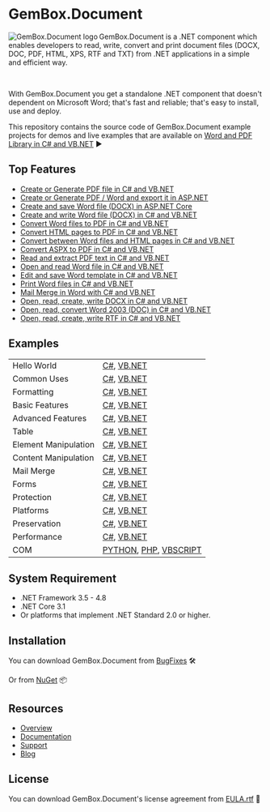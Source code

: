 # GemBox.Document

<img src="https://www.gemboxsoftware.com/images/NugetGbd.png" alt="GemBox.Document logo" align="left" />

GemBox.Document is a .NET component which enables developers to read, write, convert and print document files (DOCX, DOC, PDF, HTML, XPS, RTF and TXT) from .NET applications in a simple and efficient way.

<br/>

With GemBox.Document you get a standalone .NET component that doesn't dependent on Microsoft Word; that's fast and reliable; that's easy to install, use and deploy.

This repository contains the source code of GemBox.Document example projects for demos and live examples that are available on [Word and PDF Library in C# and VB.NET](https://www.gemboxsoftware.com/document/examples/c-sharp-vb-net-word-pdf-library/801) ▶

## Top Features

* [Create or Generate PDF file in C# and VB.NET](https://www.gemboxsoftware.com/document/articles/c-sharp-vb-net-create-generate-pdf)
* [Create or Generate PDF / Word and export it in ASP.NET](https://www.gemboxsoftware.com/document/examples/asp-net-create-generate-export-pdf-word/5101)
* [Create and save Word file (DOCX) in ASP.NET Core](https://www.gemboxsoftware.com/document/examples/asp-net-core-create-word-docx-pdf/5601)
* [Create and write Word file (DOCX) in C# and VB.NET](https://www.gemboxsoftware.com/document/examples/c-sharp-vb-net-create-write-word-file/302)
* [Convert Word files to PDF in C# and VB.NET](https://www.gemboxsoftware.com/document/examples/c-sharp-convert-word-to-pdf/304)
* [Convert HTML pages to PDF in C# and VB.NET](https://www.gemboxsoftware.com/document/examples/c-sharp-convert-html-to-pdf/307)
* [Convert between Word files and HTML pages in C# and VB.NET](https://www.gemboxsoftware.com/document/examples/c-sharp-convert-word-to-from-html/105)
* [Convert ASPX to PDF in C# and VB.NET](https://www.gemboxsoftware.com/document/articles/convert-aspx-to-pdf)
* [Read and extract PDF text in C# and VB.NET](https://www.gemboxsoftware.com/document/examples/c-sharp-read-extract-pdf-text/305)
* [Open and read Word file in C# and VB.NET](https://www.gemboxsoftware.com/document/examples/c-sharp-vb-net-open-read-word-file/301)
* [Edit and save Word template in C# and VB.NET](https://www.gemboxsoftware.com/document/examples/c-sharp-vb-net-edit-save-word-template/303)
* [Print Word files in C# and VB.NET](https://www.gemboxsoftware.com/document/examples/c-sharp-vb-net-print-word/351)
* [Mail Merge in Word with C# and VB.NET](https://www.gemboxsoftware.com/document/examples/c-sharp-vb-net-mail-merge-word/901)
* [Open, read, create, write DOCX in C# and VB.NET](https://www.gemboxsoftware.com/document/articles/c-sharp-vb-net-docx)
* [Open, read, convert Word 2003 (DOC) in C# and VB.NET](https://www.gemboxsoftware.com/document/articles/c-sharp-vb-net-word-2003-doc)
* [Open, read, create, write RTF in C# and VB.NET](https://www.gemboxsoftware.com/document/articles/c-sharp-vb-net-rtf)

## Examples

| | |
| --- | --- |
| Hello World | [C#](https://github.com/GemBox-d-o-o/GemBox.Document.Examples/tree/master/C%23/Hello%20World), [VB.NET](https://github.com/GemBox-d-o-o/GemBox.Document.Examples/tree/master/VB.NET/Hello%20World) |
| Common Uses | [C#](https://github.com/GemBox-d-o-o/GemBox.Document.Examples/tree/master/C%23/Common%20Uses), [VB.NET](https://github.com/GemBox-d-o-o/GemBox.Document.Examples/tree/master/VB.NET/Common%20Uses) |
| Formatting | [C#](https://github.com/GemBox-d-o-o/GemBox.Document.Examples/tree/master/C%23/Formatting), [VB.NET](https://github.com/GemBox-d-o-o/GemBox.Document.Examples/tree/master/VB.NET/Formatting) |
| Basic Features | [C#](https://github.com/GemBox-d-o-o/GemBox.Document.Examples/tree/master/C%23/Basic%20Features), [VB.NET](https://github.com/GemBox-d-o-o/GemBox.Document.Examples/tree/master/VB.NET/Basic%20Features) |
| Advanced Features | [C#](https://github.com/GemBox-d-o-o/GemBox.Document.Examples/tree/master/C%23/Advanced%20Features), [VB.NET](https://github.com/GemBox-d-o-o/GemBox.Document.Examples/tree/master/VB.NET/Advanced%20Features) |
| Table | [C#](https://github.com/GemBox-d-o-o/GemBox.Document.Examples/tree/master/C%23/Table), [VB.NET](https://github.com/GemBox-d-o-o/GemBox.Document.Examples/tree/master/VB.NET/Table) |
| Element Manipulation | [C#](https://github.com/GemBox-d-o-o/GemBox.Document.Examples/tree/master/C%23/Element%20Manipulation), [VB.NET](https://github.com/GemBox-d-o-o/GemBox.Document.Examples/tree/master/VB.NET/Element%20Manipulation) |
| Content Manipulation | [C#](https://github.com/GemBox-d-o-o/GemBox.Document.Examples/tree/master/C%23/Content%20Manipulation), [VB.NET](https://github.com/GemBox-d-o-o/GemBox.Document.Examples/tree/master/VB.NET/Content%20Manipulation) |
| Mail Merge | [C#](https://github.com/GemBox-d-o-o/GemBox.Document.Examples/tree/master/C%23/Mail%20Merge), [VB.NET](https://github.com/GemBox-d-o-o/GemBox.Document.Examples/tree/master/VB.NET/Mail%20Merge) |
| Forms | [C#](https://github.com/GemBox-d-o-o/GemBox.Document.Examples/tree/master/C%23/Forms), [VB.NET](https://github.com/GemBox-d-o-o/GemBox.Document.Examples/tree/master/VB.NET/Forms) |
| Protection | [C#](https://github.com/GemBox-d-o-o/GemBox.Document.Examples/tree/master/C%23/Protection), [VB.NET](https://github.com/GemBox-d-o-o/GemBox.Document.Examples/tree/master/VB.NET/Protection) |
| Platforms | [C#](https://github.com/GemBox-d-o-o/GemBox.Document.Examples/tree/master/C%23/Platforms), [VB.NET](https://github.com/GemBox-d-o-o/GemBox.Document.Examples/tree/master/VB.NET/Platforms) |
| Preservation | [C#](https://github.com/GemBox-d-o-o/GemBox.Document.Examples/tree/master/C%23/Preservation), [VB.NET](https://github.com/GemBox-d-o-o/GemBox.Document.Examples/tree/master/VB.NET/Preservation) |
| Performance | [C#](https://github.com/GemBox-d-o-o/GemBox.Document.Examples/tree/master/C%23/Performance), [VB.NET](https://github.com/GemBox-d-o-o/GemBox.Document.Examples/tree/master/VB.NET/Performance) |
| COM | [PYTHON](https://github.com/GemBox-d-o-o/GemBox.Document.Examples/blob/master/PYTHON%2C%20PHP%2C%20VBSCRIPT/Program.py), [PHP](https://github.com/GemBox-d-o-o/GemBox.Document.Examples/blob/master/PYTHON%2C%20PHP%2C%20VBSCRIPT/Program.php), [VBSCRIPT](https://github.com/GemBox-d-o-o/GemBox.Document.Examples/blob/master/PYTHON%2C%20PHP%2C%20VBSCRIPT/Program.asp) |

## System Requirement

* .NET Framework 3.5 - 4.8
* .NET Core 3.1
* Or platforms that implement .NET Standard 2.0 or higher.

## Installation

You can download GemBox.Document from [BugFixes](https://www.gemboxsoftware.com/document/downloads/bugfixes.html) 🛠️

Or from [NuGet](https://www.nuget.org/packages/GemBox.Document/) 📦

## Resources

* [Overview](https://www.gemboxsoftware.com/document)
* [Documentation](https://www.gemboxsoftware.com/document/docs/introduction.html)
* [Support](https://www.gemboxsoftware.com/document/support)
* [Blog](https://www.gemboxsoftware.com/gembox-document)

## License

You can download GemBox.Document's license agreement from [EULA.rtf](https://www.gemboxsoftware.com/EULA.rtf) 📝
